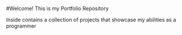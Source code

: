 #Welcome!
This is my Portfolio Repository

Inside contains a collection of projects that showcase my abilities as a programmer